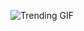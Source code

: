 
<!-- GIF_SECTION -->
![Trending GIF](https://media4.giphy.com/media/v1.Y2lkPThiYjIxNzcyaWtyZHdoenNpMWJyaDQ2ZTM4cjE0OGFycXZnaGwxMjhsbHFucjNjbSZlcD12MV9naWZzX3NlYXJjaCZjdD1n/JmJMzlXOiI0dq/giphy.gif)
<!-- END_GIF_SECTION -->
